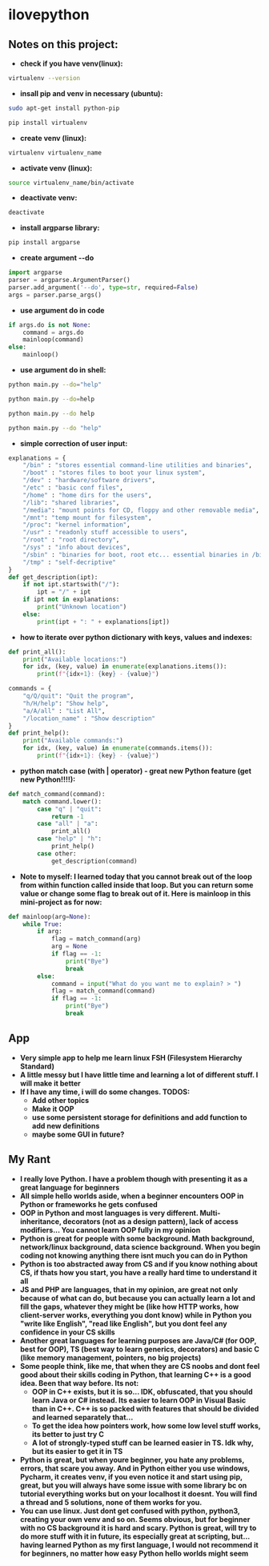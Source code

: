 # ilovepython

## Notes on this project:
- **check if you have venv(linux):**
```sh
virtualenv --version
```
- **insall pip and venv in necessary (ubuntu):**
```sh
sudo apt-get install python-pip
```
```sh
pip install virtualenv
```
- **create venv (linux):**
```sh
virtualenv virtualenv_name
```
- **activate venv (linux):**
```sh
source virtualenv_name/bin/activate
```
- **deactivate venv:**
```sh
deactivate
```
- **install argparse library:**
```sh
pip install argparse
```
- **create argument --do**
```py
import argparse
parser = argparse.ArgumentParser()
parser.add_argument('--do', type=str, required=False)
args = parser.parse_args()
```
- **use argument do in code**
```py
if args.do is not None:
    command = args.do
    mainloop(command)
else:
    mainloop()
```
- **use argument do in shell:**
```sh
python main.py --do="help"
```
```sh
python main.py --do=help
```
```sh
python main.py --do help
```
```sh
python main.py --do "help"
```
- **simple correction of user input:**
```py
explanations = {
    "/bin" : "stores essential command-line utilities and binaries",
    "/boot" : "stores files to boot your linux system",
    "/dev" : "hardware/software drivers",
    "/etc" : "basic conf files",
    "/home" : "home dirs for the users",
    "/lib": "shared libraries",
    "/media": "mount points for CD, floppy and other removable media",
    "/mnt": "temp mount for filesystem",
    "/proc": "kernel information",
    "/usr" : "readonly stuff accessible to users",
    "/root" : "root directory",
    "/sys" : "info about devices",
    "/sbin" : "binaries for boot, root etc... essential binaries in /bin",
    "/tmp" : "self-decriptive" 
}
def get_description(ipt):
    if not ipt.startswith("/"):
        ipt = "/" + ipt
    if ipt not in explanations:
        print("Unknown location")
    else:
        print(ipt + ": " + explanations[ipt])
```
- **how to iterate over python dictionary with keys, values and indexes:**
```py
def print_all():
    print("Available locations:")
    for idx, (key, value) in enumerate(explanations.items()):
        print(f"{idx+1}: {key} - {value}")
```
```py
commands = {
    "q/Q/quit": "Quit the program",
    "h/H/help": "Show help",
    "a/A/all" : "List All",
    "/location_name" : "Show description"
}
def print_help():
    print("Available commands:")
    for idx, (key, value) in enumerate(commands.items()):
        print(f"{idx+1}: {key} - {value}")
```
- **python match case (with | operator) - great new Python feature (get new Python!!!!):**
```py
def match_command(command):
    match command.lower():
        case "q" | "quit":
            return -1
        case "all" | "a":
            print_all()
        case "help" | "h":
            print_help()
        case other:
            get_description(command)
```
- **Note to myself: I learned today that you cannot break out of the loop from within function called inside that loop. But you can return some value or change some flag to break out of it. Here is mainloop in this mini-project as for now:**
```py
def mainloop(arg=None):
    while True:
        if arg:
            flag = match_command(arg)
            arg = None
            if flag == -1:
                print("Bye")
                break
        else:
            command = input("What do you want me to explain? > ")
            flag = match_command(command)
            if flag == -1:
                print("Bye")
                break
```
## App
- **Very simple app to help me learn linux FSH (Filesystem Hierarchy Standard)**
- **A little messy but I have little time and learning a lot of different stuff. I will make it better**
- **If I have any time, i will do some changes. TODOS:**
    - **Add other topics**
    - **Make it OOP**
    - **use some persistent storage for definitions and add function to add new definitions**
    - **maybe some GUI in future?**

## My Rant
- **I really love Python. I have a problem though with presenting it as a great language for beginners**
- **All simple hello worlds aside, when a beginner encounters OOP in Python or frameworks he gets confused**
- **OOP in Python and most languages is very different. Multi-inheritance, decorators (not as a design pattern), lack of access modifiers... You cannot learn OOP fully in my opinion**
- **Python is great for people with some background. Math background, network/linux background, data science background. When you begin coding not knowing anything there isnt much you can do in Python**
- **Python is too abstracted away from CS and if you know nothing about CS, if thats how you start, you have a really hard time to understand it all**
- **JS and PHP are languages, that in my opinion, are great not only because of what can do, but because you can actually learn a lot and fill the gaps, whatever they might be (like how HTTP works, how client-server works, everything you dont know) while in Python you "write like English", "read like English", but you dont feel any confidence in your CS skills**
- **Another great languages for learning purposes are Java/C# (for OOP, best for OOP), TS (best way to learn generics, decorators) and basic C (like memory management, pointers, no big projects)**
- **Some people think, like me, that when they are CS noobs and dont feel good about their skills coding in Python, that learning C++ is a good idea. Been that way before. Its not:**
    - **OOP in C++ exists, but it is so... IDK, obfuscated, that you should learn Java or C# instead. Its easier to learn OOP in Visual Basic than in C++. C++ is so packed with features that should be divided and learned separately that...**
    - **To get the idea how pointers work, how some low level stuff works, its better to just try C**
    - **A lot of strongly-typed stuff can be learned easier in TS. Idk why, but its easier to get it in TS**
- **Python is great, but when youre beginner, you hate any problems, errors, that scare you away. And in Python either you use windows, Pycharm, it creates venv, if you even notice it and start using pip, great, but you will always have some issue with some library bc on tutorial everything works but on your localhost it doesnt. You will find a thread and 5 solutions, none of them works for you.**
- **You can use linux. Just dont get confused with python, python3, creating your own venv and so on. Seems obvious, but for beginner with no CS background it is hard and scary. Python is great, will try to do more stuff with it in future, its especially great at scripting, but... having learned Python as my first language, I would not recommend it for beginners, no matter how easy Python hello worlds might seem**